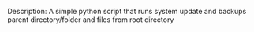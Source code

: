 Description:
A simple python script that runs system update and 
backups parent directory/folder and files from root directory

